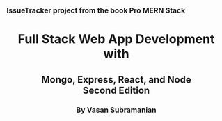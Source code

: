 ### IssueTracker project from the book Pro MERN Stack

<h1 style="text-align: center;">Full Stack Web App Development with</h1>
<h2 style="text-align: center;">Mongo, Express, React, and Node</br>
Second Edition</h2>
<h3 style="text-align: center;">By Vasan Subramanian</h3>
